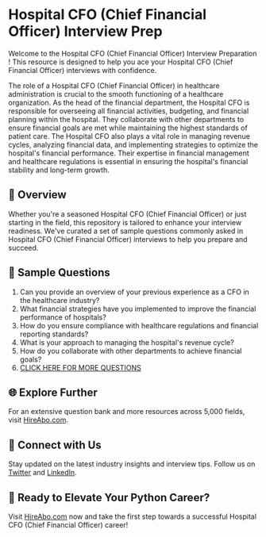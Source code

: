 # Hospital CFO (Chief Financial Officer) Interview Prep

Welcome to the Hospital CFO (Chief Financial Officer) Interview Preparation ! This resource is designed to help you ace your Hospital CFO (Chief Financial Officer) interviews with confidence.

The role of a Hospital CFO (Chief Financial Officer) in healthcare administration is crucial to the smooth functioning of a healthcare organization. As the head of the financial department, the Hospital CFO is responsible for overseeing all financial activities, budgeting, and financial planning within the hospital. They collaborate with other departments to ensure financial goals are met while maintaining the highest standards of patient care. The Hospital CFO also plays a vital role in managing revenue cycles, analyzing financial data, and implementing strategies to optimize the hospital's financial performance. Their expertise in financial management and healthcare regulations is essential in ensuring the hospital's financial stability and long-term growth.

## 🚀 Overview

Whether you're a seasoned Hospital CFO (Chief Financial Officer) or just starting in the field, this repository is tailored to enhance your interview readiness. We've curated a set of sample questions commonly asked in Hospital CFO (Chief Financial Officer) interviews to help you prepare and succeed.

## 📝 Sample Questions

1. Can you provide an overview of your previous experience as a CFO in the healthcare industry?
2. What financial strategies have you implemented to improve the financial performance of hospitals?
3. How do you ensure compliance with healthcare regulations and financial reporting standards?
4. What is your approach to managing the hospital's revenue cycle?
5. How do you collaborate with other departments to achieve financial goals?
6. [CLICK HERE FOR MORE QUESTIONS](https://hireabo.com/job/2_4_20/Hospital%20CFO%20Chief%20Financial%20Officer)

## 🌐 Explore Further

For an extensive question bank and more resources across 5,000 fields, visit [HireAbo.com](https://www.hireabo.com).

## 📱 Connect with Us

Stay updated on the latest industry insights and interview tips. Follow us on [Twitter](https://twitter.com/hireabo) and [LinkedIn](https://www.linkedin.com/in/hire-abo-3609972a8/).

## 🚀 Ready to Elevate Your Python Career?

Visit [HireAbo.com](https://www.hireabo.com) now and take the first step towards a successful Hospital CFO (Chief Financial Officer) career!